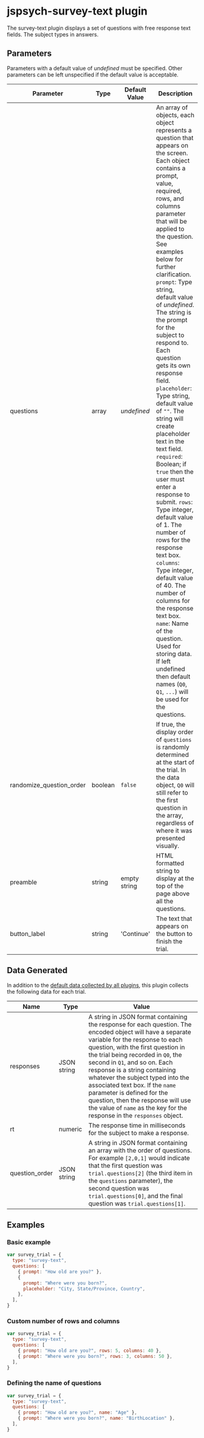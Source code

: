 # jspsych-survey-text plugin

The survey-text plugin displays a set of questions with free response text fields. The subject types in answers.

## Parameters

Parameters with a default value of _undefined_ must be specified. Other parameters can be left unspecified if the default value is acceptable.

| Parameter                | Type    | Default Value | Description                                                                                                                                                                                                                                                                                                                                                                                                                                                                                                                                                                                                                                                                                                                                                                                                                                                                                                                                 |
| ------------------------ | ------- | ------------- | ------------------------------------------------------------------------------------------------------------------------------------------------------------------------------------------------------------------------------------------------------------------------------------------------------------------------------------------------------------------------------------------------------------------------------------------------------------------------------------------------------------------------------------------------------------------------------------------------------------------------------------------------------------------------------------------------------------------------------------------------------------------------------------------------------------------------------------------------------------------------------------------------------------------------------------------- |
| questions                | array   | _undefined_   | An array of objects, each object represents a question that appears on the screen. Each object contains a prompt, value, required, rows, and columns parameter that will be applied to the question. See examples below for further clarification. `prompt`: Type string, default value of _undefined_. The string is the prompt for the subject to respond to. Each question gets its own response field. `placeholder`: Type string, default value of `""`. The string will create placeholder text in the text field. `required`: Boolean; if `true` then the user must enter a response to submit. `rows`: Type integer, default value of 1. The number of rows for the response text box. `columns`: Type integer, default value of 40. The number of columns for the response text box. `name`: Name of the question. Used for storing data. If left undefined then default names (`Q0`, `Q1`, `...`) will be used for the questions. |
| randomize_question_order | boolean | `false`       | If true, the display order of `questions` is randomly determined at the start of the trial. In the data object, `Q0` will still refer to the first question in the array, regardless of where it was presented visually.                                                                                                                                                                                                                                                                                                                                                                                                                                                                                                                                                                                                                                                                                                                    |
| preamble                 | string  | empty string  | HTML formatted string to display at the top of the page above all the questions.                                                                                                                                                                                                                                                                                                                                                                                                                                                                                                                                                                                                                                                                                                                                                                                                                                                            |
| button_label             | string  | 'Continue'    | The text that appears on the button to finish the trial.                                                                                                                                                                                                                                                                                                                                                                                                                                                                                                                                                                                                                                                                                                                                                                                                                                                                                    |

## Data Generated

In addition to the [default data collected by all plugins](overview#datacollectedbyplugins), this plugin collects the following data for each trial.

| Name           | Type        | Value                                                                                                                                                                                                                                                                                                                                                                                                                                                                                                       |
| -------------- | ----------- | ----------------------------------------------------------------------------------------------------------------------------------------------------------------------------------------------------------------------------------------------------------------------------------------------------------------------------------------------------------------------------------------------------------------------------------------------------------------------------------------------------------- |
| responses      | JSON string | A string in JSON format containing the response for each question. The encoded object will have a separate variable for the response to each question, with the first question in the trial being recorded in `Q0`, the second in `Q1`, and so on. Each response is a string containing whatever the subject typed into the associated text box. If the `name` parameter is defined for the question, then the response will use the value of `name` as the key for the response in the `responses` object. |
| rt             | numeric     | The response time in milliseconds for the subject to make a response.                                                                                                                                                                                                                                                                                                                                                                                                                                       |
| question_order | JSON string | A string in JSON format containing an array with the order of questions. For example `[2,0,1]` would indicate that the first question was `trial.questions[2]` (the third item in the `questions` parameter), the second question was `trial.questions[0]`, and the final question was `trial.questions[1]`.                                                                                                                                                                                                |

## Examples

### Basic example

```javascript
var survey_trial = {
  type: "survey-text",
  questions: [
    { prompt: "How old are you?" },
    {
      prompt: "Where were you born?",
      placeholder: "City, State/Province, Country",
    },
  ],
}
```

### Custom number of rows and columns

```javascript
var survey_trial = {
  type: "survey-text",
  questions: [
    { prompt: "How old are you?", rows: 5, columns: 40 },
    { prompt: "Where were you born?", rows: 3, columns: 50 },
  ],
}
```

### Defining the name of questions

```javascript
var survey_trial = {
  type: "survey-text",
  questions: [
    { prompt: "How old are you?", name: "Age" },
    { prompt: "Where were you born?", name: "BirthLocation" },
  ],
}
```
